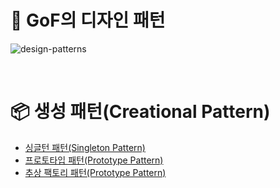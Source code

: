 # 📖 GoF의 디자인 패턴

![design-patterns](https://user-images.githubusercontent.com/71188307/131425407-d131b397-b439-4582-b47f-cf8a70853f34.png)

<br />

# **📦 생성 패턴(Creational Pattern)**
- [싱글턴 패턴(Singleton Pattern)](src/io/shirohoo/creational/singleton/singleton.md)
- [프로토타입 패턴(Prototype Pattern)](src/io/shirohoo/creational/prototype/prototype.md)
- [추상 팩토리 패턴(Prototype Pattern)](src/io/shirohoo/creational/abstract_factory/abstract_factory.md)
